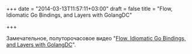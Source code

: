 +++
date = "2014-03-13T11:57:11+03:00"
draft = false
title = "Flow, Idiomatic Go Bindings, and Layers with GolangDC"

+++

<p>Замечательное, полуторочасовое видео &quot;<a href="http://vimeo.com/88887786">Flow, Idiomatic Go Bindings, and Layers with GolangDC</a>&quot;.</p>

